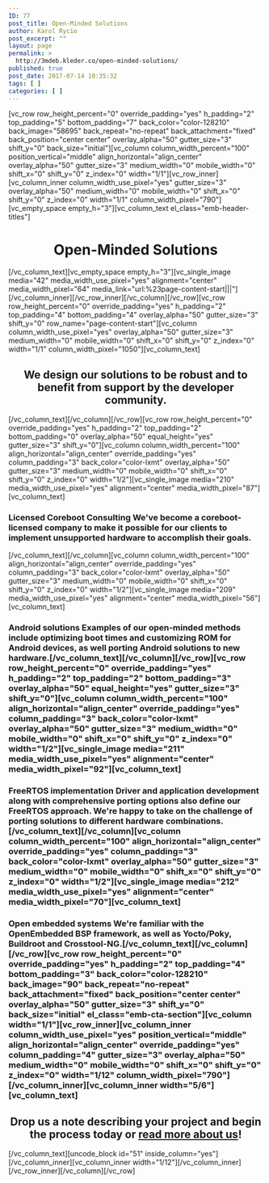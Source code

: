 ```yaml
---
ID: 77
post_title: Open-Minded Solutions
author: Karol Rycio
post_excerpt: ""
layout: page
permalink: >
  http://3mdeb.kleder.co/open-minded-solutions/
published: true
post_date: 2017-07-14 10:35:32
tags: [ ]
categories: [ ]
---
```

<p>[vc_row row_height_percent="0" override_padding="yes" h_padding="2" top_padding="5" bottom_padding="7" back_color="color-128210" back_image="58695" back_repeat="no-repeat" back_attachment="fixed" back_position="center center" overlay_alpha="50" gutter_size="3" shift_y="0" back_size="initial"][vc_column column_width_percent="100" position_vertical="middle" align_horizontal="align_center" overlay_alpha="50" gutter_size="3" medium_width="0" mobile_width="0" shift_x="0" shift_y="0" z_index="0" width="1/1"][vc_row_inner][vc_column_inner column_width_use_pixel="yes" gutter_size="3" overlay_alpha="50" medium_width="0" mobile_width="0" shift_x="0" shift_y="0" z_index="0" width="1/1" column_width_pixel="790"][vc_empty_space empty_h="3"][vc_column_text el_class="emb-header-titles"]</p>
<h1 style="text-align: center;">Open-Minded Solutions</h1>
<p>[/vc_column_text][vc_empty_space empty_h="3"][vc_single_image media="42" media_width_use_pixel="yes" alignment="center" media_width_pixel="64" media_link="url:%23page-content-start|||"][/vc_column_inner][/vc_row_inner][/vc_column][/vc_row][vc_row row_height_percent="0" override_padding="yes" h_padding="2" top_padding="4" bottom_padding="4" overlay_alpha="50" gutter_size="3" shift_y="0" row_name="page-content-start"][vc_column column_width_use_pixel="yes" overlay_alpha="50" gutter_size="3" medium_width="0" mobile_width="0" shift_x="0" shift_y="0" z_index="0" width="1/1" column_width_pixel="1050"][vc_column_text]</p>
<h2 style="text-align: center;">We design our solutions to be robust and to benefit from support by the developer community.</h2>
<p>[/vc_column_text][/vc_column][/vc_row][vc_row row_height_percent="0" override_padding="yes" h_padding="2" top_padding="2" bottom_padding="0" overlay_alpha="50" equal_height="yes" gutter_size="3" shift_y="0"][vc_column column_width_percent="100" align_horizontal="align_center" override_padding="yes" column_padding="3" back_color="color-lxmt" overlay_alpha="50" gutter_size="3" medium_width="0" mobile_width="0" shift_x="0" shift_y="0" z_index="0" width="1/2"][vc_single_image media="210" media_width_use_pixel="yes" alignment="center" media_width_pixel="87"][vc_column_text]</p>
<h3>Licensed Coreboot Consulting We've become a coreboot-licensed company to make it possible for our clients to implement unsupported hardware to accomplish their goals.</h3>
<p>[/vc_column_text][/vc_column][vc_column column_width_percent="100" align_horizontal="align_center" override_padding="yes" column_padding="3" back_color="color-lxmt" overlay_alpha="50" gutter_size="3" medium_width="0" mobile_width="0" shift_x="0" shift_y="0" z_index="0" width="1/2"][vc_single_image media="209" media_width_use_pixel="yes" alignment="center" media_width_pixel="56"][vc_column_text]</p>
<h3>Android solutions Examples of our open-minded methods include optimizing boot times and customizing ROM for Android devices, as well porting Android solutions to new hardware.[/vc_column_text][/vc_column][/vc_row][vc_row row_height_percent="0" override_padding="yes" h_padding="2" top_padding="2" bottom_padding="3" overlay_alpha="50" equal_height="yes" gutter_size="3" shift_y="0"][vc_column column_width_percent="100" align_horizontal="align_center" override_padding="yes" column_padding="3" back_color="color-lxmt" overlay_alpha="50" gutter_size="3" medium_width="0" mobile_width="0" shift_x="0" shift_y="0" z_index="0" width="1/2"][vc_single_image media="211" media_width_use_pixel="yes" alignment="center" media_width_pixel="92"][vc_column_text]</h3>
<h3>FreeRTOS implementation Driver and application development along with comprehensive porting options also define our FreeRTOS approach. We're happy to take on the challenge of porting solutions to different hardware combinations.[/vc_column_text][/vc_column][vc_column column_width_percent="100" align_horizontal="align_center" override_padding="yes" column_padding="3" back_color="color-lxmt" overlay_alpha="50" gutter_size="3" medium_width="0" mobile_width="0" shift_x="0" shift_y="0" z_index="0" width="1/2"][vc_single_image media="212" media_width_use_pixel="yes" alignment="center" media_width_pixel="70"][vc_column_text]</h3>
<h3>Open embedded systems We're familiar with the OpenEmbedded BSP framework, as well as Yocto/Poky, Buildroot and Crosstool-NG.[/vc_column_text][/vc_column][/vc_row][vc_row row_height_percent="0" override_padding="yes" h_padding="2" top_padding="4" bottom_padding="3" back_color="color-128210" back_image="90" back_repeat="no-repeat" back_attachment="fixed" back_position="center center" overlay_alpha="50" gutter_size="3" shift_y="0" back_size="initial" el_class="emb-cta-section"][vc_column width="1/1"][vc_row_inner][vc_column_inner column_width_use_pixel="yes" position_vertical="middle" align_horizontal="align_center" override_padding="yes" column_padding="4" gutter_size="3" overlay_alpha="50" medium_width="0" mobile_width="0" shift_x="0" shift_y="0" z_index="0" width="1/12" column_width_pixel="790"][/vc_column_inner][vc_column_inner width="5/6"][vc_column_text]</h3>
<h2 style="text-align: center;">Drop us a note describing your project and begin the process today or <a href="http://3mdeb.kleder.co/about-us/">read more about us</a>!</h2>
<p>[/vc_column_text][uncode_block id="51" inside_column="yes"][/vc_column_inner][vc_column_inner width="1/12"][/vc_column_inner][/vc_row_inner][/vc_column][/vc_row]</p>